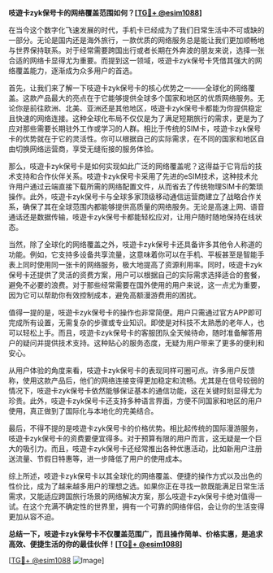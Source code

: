 **吱遊卡zyk保号卡的网络覆盖范围如何？[[TG💪+ @esim1088](https://t.me/s/esim1088)]**

在当今这个数字化飞速发展的时代，手机卡已经成为了我们日常生活中不可或缺的一部分。无论是国内还是海外旅行，一款优质的网络服务总是能让我们更加顺畅地与世界保持联系。对于经常需要跨国出行或者长期在外奔波的朋友来说，选择一张合适的网络卡显得尤为重要。而提到这一领域，吱遊卡zyk保号卡凭借其强大的网络覆盖能力，逐渐成为众多用户的首选。

首先，让我们来了解一下吱遊卡zyk保号卡的核心优势之一——全球化的网络覆盖。这款产品最大的亮点在于它能够提供全球多个国家和地区的优质网络服务。无论你是前往欧洲、北美、亚洲还是其他地区，吱遊卡zyk保号卡都能为你提供稳定且快速的网络连接。这种全球化布局不仅仅是为了满足短期旅行的需求，更是为了应对那些需要长期驻外工作或学习的人群。相比于传统的SIM卡，吱遊卡zyk保号卡的优势就在于它的灵活性。你可以根据自己的实际需求，在不同的国家和地区自由切换网络运营商，享受无缝衔接的服务体验。

那么，吱遊卡zyk保号卡是如何实现如此广泛的网络覆盖呢？这得益于它背后的技术支持和合作伙伴关系。吱遊卡zyk保号卡采用了先进的eSIM技术，这种技术允许用户通过云端直接下载所需的网络配置文件，从而省去了传统物理SIM卡的繁琐操作。此外，吱遊卡zyk保号卡与全球多家顶级移动通信运营商建立了战略合作关系，确保了其在全球范围内都能够提供高质量的网络服务。无论是高速上网、语音通话还是数据传输，吱遊卡zyk保号卡都能轻松应对，让用户随时随地保持在线状态。

当然，除了全球化的网络覆盖之外，吱遊卡zyk保号卡还具备许多其他令人称道的功能。例如，它支持多设备共享流量，这意味着你可以在手机、平板甚至是智能手表上同时使用同一张卡的网络服务，极大地提高了资源利用率。同时，吱遊卡zyk保号卡还提供了灵活的资费方案，用户可以根据自己的实际需求选择适合的套餐，避免不必要的浪费。对于那些经常需要在国外使用的用户来说，这一点尤为重要，因为它可以帮助你有效控制成本，避免高额漫游费用的困扰。

值得一提的是，吱遊卡zyk保号卡的操作也非常简便。用户只需通过官方APP即可完成所有设置，无需复杂的步骤或专业知识。即使是对科技不太熟悉的老年人，也可以轻松上手。而且，吱遊卡zyk保号卡的客服团队全天候待命，随时准备解答用户的疑问并提供技术支持。这种贴心的服务态度，无疑为用户带来了更多的便利和安心。

从用户体验的角度来看，吱遊卡zyk保号卡的表现同样可圈可点。许多用户反馈称，使用这款产品后，他们的网络连接变得更加稳定和流畅。尤其是在信号较弱的情况下，吱遊卡zyk保号卡依然能够保证基本的通信功能，这在关键时刻显得尤为珍贵。此外，吱遊卡zyk保号卡还支持多种语言界面，方便不同国家和地区的用户使用，真正做到了国际化与本地化的完美结合。

最后，不得不提的是吱遊卡zyk保号卡的价格优势。相比起传统的国际漫游服务，吱遊卡zyk保号卡的资费要便宜得多。对于预算有限的用户而言，这无疑是一个巨大的吸引力。而且，吱遊卡zyk保号卡还经常推出各种优惠活动，比如新用户注册送流量、节假日特惠等，进一步降低了用户的使用成本。

综上所述，吱遊卡zyk保号卡以其全球化的网络覆盖、便捷的操作方式以及出色的性价比，成为了越来越多用户的理想之选。如果你正在寻找一款既能满足日常生活需求，又能适应跨国旅行场景的网络解决方案，那么吱遊卡zyk保号卡绝对值得一试。在这个充满不确定性的世界里，拥有一个可靠的网络伴侣，会让你的生活变得更加从容不迫。

**总结一下，吱遊卡zyk保号卡不仅覆盖范围广，而且操作简单、价格实惠，是追求高效、便捷生活的你的最佳伙伴！[[TG💪+ @esim1088](https://t.me/s/esim1088)]**

[[TG💪+ @esim1088](https://t.me/s/esim1088) ![Image](https://i.postimg.cc/4NQfJmqS/Snipaste-2025-05-13-00-14-12.png)]